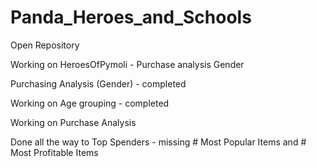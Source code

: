 # Panda_Heroes_and_Schools

Open Repository

Working on HeroesOfPymoli - Purchase analysis Gender

Purchasing Analysis (Gender) - completed

Working on Age grouping - completed

Working on Purchase Analysis

Done all the way to Top Spenders - missing # Most Popular Items and # Most Profitable Items
